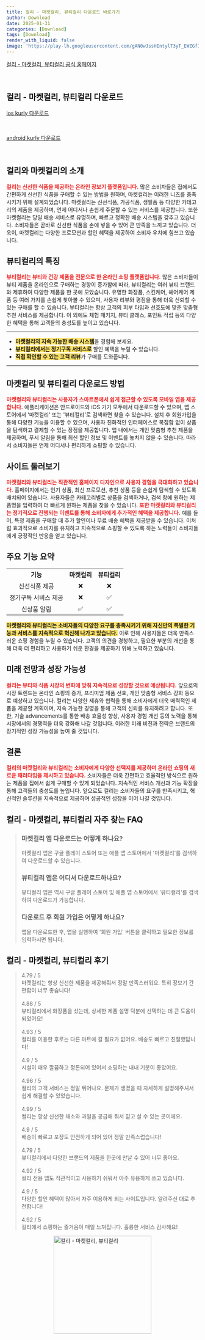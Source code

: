 ```yaml
---
title: 컬리 - 마켓컬리, 뷰티컬리 다운로드 바로가기
author: Download
date: 2025-01-31
categories: [Download]
tags: [Download]
render_with_liquid: false
image: 'https://play-lh.googleusercontent.com/gAN0wJssHIntylT3yT_EWZGf1aH3fIQGikusAFfv3fOnWMH3Oar28HJiHaKkQhqYwyFF=s256-rw'
---
```

<p><a class='click-button' title='컬리 - 마켓컬리, 뷰티컬리' href='https://www.kurly.com/main' rel='nofollow'>컬리 - 마켓컬리, 뷰티컬리 공식 홈페이지</a></p><br>
<h2 id='컬리 - 마켓컬리, 뷰티컬리_다운로드'>컬리 - 마켓컬리, 뷰티컬리 다운로드</h2>
<p><a class="click-button ios" title="kurly 다운로드" href="https://apps.apple.com/kr/app/%EC%BB%AC%EB%A6%AC-%EB%A7%88%EC%BC%93%EC%BB%AC%EB%A6%AC-%EB%B7%B0%ED%8B%B0%EC%BB%AC%EB%A6%AC/id1080244833" rel="nofollow">ios kurly 다운로드</a></p><br>
<p><a class="click-button android" title="kurly 다운로드" href="https://play.google.comhttps://play.google.com/store/apps/details?id=com.dbs.kurly.m2" rel="nofollow">android kurly 다운로드</a></p><br>


<h2 id='컬리_마켓컬리_소개'>컬리와 마켓컬리의 소개</h2>

<p><b><span style="color: #ee2323;">컬리는 신선한 식품을 제공하는 온라인 장보기 플랫폼입니다.</span></b> 많은 소비자들은 집에서도 간편하게 신선한 식품을 구매할 수 있는 방법을 원하며, 마켓컬리는 이러한 니즈를 충족시키기 위해 설계되었습니다. 마켓컬리는 신선식품, 가공식품, 생필품 등 다양한 카테고리의 제품을 제공하며, 언제 어디서나 손쉽게 주문할 수 있는 서비스를 제공합니다. 또한 마켓컬리는 당일 배송 서비스로 유명하며, 빠르고 정확한 배송 시스템을 갖추고 있습니다. 소비자들은 곧바로 신선한 식품을 손에 넣을 수 있어 큰 만족을 느끼고 있습니다. 더욱이, 마켓컬리는 다양한 프로모션과 할인 혜택을 제공하여 소비자 유치에 힘쓰고 있습니다.</p>

<h2 id='뷰티컬리_특징'>뷰티컬리의 특징</h2>

<p><b><span style="color: #ee2323;">뷰티컬리는 뷰티와 건강 제품을 전문으로 한 온라인 쇼핑 플랫폼입니다.</span></b> 많은 소비자들이 뷰티 제품을 온라인으로 구매하는 경향이 증가함에 따라, 뷰티컬리는 여러 뷰티 브랜드와 제휴하여 다양한 제품을 한 곳에 모았습니다. 유명한 화장품, 스킨케어, 헤어케어 제품 등 여러 가지를 손쉽게 찾아볼 수 있으며, 사용자 리뷰와 평점을 통해 더욱 신뢰할 수 있는 구매를 할 수 있습니다. 뷰티컬리는 항상 고객의 피부 타입과 선호도에 맞춘 맞춤형 추천 서비스를 제공합니다. 이 외에도 체험 패키지, 뷰티 클래스, 포인트 적립 등의 다양한 혜택을 통해 고객들의 충성도를 높이고 있습니다.</p>

<hr />

<ul>
    <li><b><span style="background-color: #ffe066;">마켓컬리의 지속 가능한 배송 시스템</span></b>을 경험해 보세요.</li>
    <li><b><span style="background-color: #ffe066;">뷰티컬리에서는 정기구독 서비스로</span></b> 할인 혜택을 누릴 수 있습니다.</li>
    <li><b><span style="background-color: #ffe066;">직접 확인할 수 있는 고객 리뷰</span></b>가 구매를 도와줍니다.</li>
</ul>

<hr />

<h2 id='다운로드_방법'>마켓컬리 및 뷰티컬리 다운로드 방법</h2>

<p><b><span style="color: #ee2323;">마켓컬리와 뷰티컬리는 사용자가 스마트폰에서 쉽게 접근할 수 있도록 모바일 앱을 제공합니다.</span></b> 애플리케이션은 안드로이드와 iOS 기기 모두에서 다운로드할 수 있으며, 앱 스토어에서 '마켓컬리' 또는 '뷰티컬리'로 검색하면 찾을 수 있습니다. 설치 후 회원가입을 통해 다양한 기능을 이용할 수 있으며, 사용자 친화적인 인터페이스로 복잡함 없이 상품을 탐색하고 결제할 수 있는 장점을 제공합니다. 앱 내에서는 개인 맞춤형 추천 제품을 제공하며, 푸시 알림을 통해 최신 할인 정보 및 이벤트를 놓치지 않을 수 있습니다. 따라서 소비자들은 언제 어디서나 편리하게 쇼핑할 수 있습니다.</p>

<h2 id='둘러보기'>사이트 둘러보기</h2>

<p><b><span style="color: #ee2323;">마켓컬리와 뷰티컬리는 직관적인 홈페이지 디자인으로 사용자 경험을 극대화하고 있습니다.</span></b> 홈페이지에서는 인기 상품, 최신 프로모션, 추천 상품 등을 손쉽게 탐색할 수 있도록 배치되어 있습니다. 사용자들은 카테고리별로 상품을 검색하거나, 검색 창에 원하는 제품명을 입력하여 더 빠르게 원하는 제품을 찾을 수 있습니다. <b><span style="color: #ee2323;">또한 마켓컬리와 뷰티컬리는 정기적으로 진행되는 이벤트를 통해 소비자에게 추가적인 혜택을 제공합니다.</span></b> 예를 들어, 특정 제품을 구매할 때 추가 할인이나 무료 배송 혜택을 제공받을 수 있습니다. 이처럼 효과적으로 소비자를 유치하고 지속적으로 쇼핑할 수 있도록 하는 노력들이 소비자들에게 긍정적인 반응을 얻고 있습니다.</p>

<h2 id='주요_기능'>주요 기능 요약</h2>

<table>
    <tr>
        <td style="text-align: center; height: 17px;"><b>기능</b></td>
        <td style="text-align: center; height: 17px;"><b>마켓컬리</b></td>
        <td style="text-align: center; height: 17px;"><b>뷰티컬리</b></td>
    </tr>
    <tr>
        <td style="text-align: center;">신선식품 제공</td>
        <td style="text-align: center;">❌</td>
        <td style="text-align: center;">❌</td>
    </tr>
    <tr>
        <td style="text-align: center;">정기구독 서비스 제공</td>
        <td style="text-align: center;">❌</td>
        <td style="text-align: center;">✅</td>
    </tr>
    <tr>
        <td style="text-align: center;">신상품 알림</td>
        <td style="text-align: center;">✅</td>
        <td style="text-align: center;">✅</td>
    </tr>
</table>

<p><b><span style="background-color: #ffe066;">마켓컬리와 뷰티컬리는 소비자들의 다양한 요구를 충족시키기 위해 자신만의 특별한 기능과 서비스를 지속적으로 혁신해 나가고 있습니다.</span></b> 이로 인해 사용자들은 더욱 만족스러운 쇼핑 경험을 누릴 수 있습니다. 고객의 의견을 경청하고, 필요한 부분의 개선을 통해 더욱 더 편리하고 사용하기 쉬운 환경을 제공하기 위해 노력하고 있습니다.</p>

<h2 id='미래_전망'>미래 전망과 성장 가능성</h2>

<p><b><span style="color: #ee2323;">컬리는 뷰티와 식품 시장의 변화에 맞춰 지속적으로 성장할 것으로 예상됩니다.</span></b> 앞으로의 시장 트렌드는 온라인 쇼핑의 증가, 프리미엄 제품 선호, 개인 맞춤형 서비스 강화 등으로 예상하고 있습니다. 컬리는 다양한 제휴와 협력을 통해 소비자에게 더욱 매력적인 제품을 제공할 계획이며, 지속 가능한 경영을 통해 고객의 신뢰를 유지하려고 합니다. 또한, 기술 advancements를 통한 배송 효율성 향상, 사용자 경험 개선 등의 노력을 통해 시장에서의 경쟁력을 더욱 강화해 나갈 것입니다. 이러한 미래 비전과 전략은 브랜드의 장기적인 성장 가능성을 높여 줄 것입니다.</p>

<h2 id='결론'>결론</h2>

<p><b><span style="color: #ee2323;">컬리의 마켓컬리와 뷰티컬리는 소비자에게 다양한 선택지를 제공하며 온라인 쇼핑의 새로운 패러다임을 제시하고 있습니다.</span></b> 소비자들은 더욱 간편하고 효율적인 방식으로 원하는 제품을 집에서 쉽게 구매할 수 있게 되었습니다. 지속적인 서비스 개선과 기능 확장을 통해 고객들의 충성도를 높입니다. 앞으로도 컬리는 소비자들의 요구를 만족시키고, 혁신적인 솔루션을 지속적으로 제공하며 성공적인 성장을 이어 나갈 것입니다.</p>


<h2 id='컬리 - 마켓컬리, 뷰티컬리_자주_찾는_FAQ'>컬리 - 마켓컬리, 뷰티컬리 자주 찾는 FAQ</h2>
<div itemscope="" itemtype="https://schema.org/FAQPage"> 
<blockquote> 
<div itemscope="" itemprop="mainEntity" itemtype="https://schema.org/Question"> 
<h3 itemprop="name">마켓컬리 앱 다운로드는 어떻게 하나요?</h3> 
<div itemscope="" itemprop="acceptedAnswer" itemtype="https://schema.org/Answer"> 
<span itemprop="text"> 
<p>마켓컬리 앱은 구글 플레이 스토어 또는 애플 앱 스토어에서 '마켓컬리'를 검색하여 다운로드할 수 있습니다.</p> 
</span> </div> 

<p></div> </p>

<div itemscope="" itemprop="mainEntity" itemtype="https://schema.org/Question"> 
<h3 itemprop="name">뷰티컬리 앱은 어디서 다운로드하나요?</h3> 
<div itemscope="" itemprop="acceptedAnswer" itemtype="https://schema.org/Answer"> 
<span itemprop="text"> 
<p>뷰티컬리 앱은 역시 구글 플레이 스토어 및 애플 앱 스토어에서 '뷰티컬리'를 검색하여 다운로드가 가능합니다.</p> 
</span> </div> 

<p></div> </p>

<div itemscope="" itemprop="mainEntity" itemtype="https://schema.org/Question"> 
<h3 itemprop="name">다운로드 후 회원 가입은 어떻게 하나요?</h3> 
<div itemscope="" itemprop="acceptedAnswer" itemtype="https://schema.org/Answer"> 
<span itemprop="text"> 
<p>앱을 다운로드한 후, 앱을 실행하여 '회원 가입' 버튼을 클릭하고 필요한 정보를 입력하시면 됩니다.</p> 
</span> </div> 

<p></div> 
</blockquote> 
</div></p>
<h2 id='컬리 - 마켓컬리, 뷰티컬리_후기'>컬리 - 마켓컬리, 뷰티컬리 후기</h2>
<div itemscope itemtype="https://schema.org/Product">
  <blockquote>
  <div itemprop="review" itemscope itemtype="https://schema.org/Review">
      <div itemprop="reviewRating" itemscope itemtype="https://schema.org/Rating"> <span itemprop="ratingValue">4.79</span> / <span itemprop="bestRating">5</span> </div>
      <span itemprop="reviewBody">마켓컬리는 항상 신선한 제품을 제공해줘서 정말 만족스러워요. 특히 장보기 간편함이 너무 좋습니다!</span>
  </div>
  <br>
  <div itemprop="review" itemscope itemtype="https://schema.org/Review">
      <div itemprop="reviewRating" itemscope itemtype="https://schema.org/Rating"> <span itemprop="ratingValue">4.88</span> / <span itemprop="bestRating">5</span> </div>
      <span itemprop="reviewBody">뷰티컬리에서 화장품을 샀는데, 상세한 제품 설명 덕분에 선택하는 데 큰 도움이 되었어요!</span>
  </div>
  <br>
  <div itemprop="review" itemscope itemtype="https://schema.org/Review">
      <div itemprop="reviewRating" itemscope itemtype="https://schema.org/Rating"> <span itemprop="ratingValue">4.93</span> / <span itemprop="bestRating">5</span> </div>
      <span itemprop="reviewBody">컬리를 이용한 후로는 다른 마트에 갈 필요가 없어요. 배송도 빠르고 친절했답니다!</span>
  </div>
  <br>
  <div itemprop="review" itemscope itemtype="https://schema.org/Review">
      <div itemprop="reviewRating" itemscope itemtype="https://schema.org/Rating"> <span itemprop="ratingValue">4.9</span> / <span itemprop="bestRating">5</span> </div>
      <span itemprop="reviewBody">시설이 매우 깔끔하고 정돈되어 있어서 쇼핑하는 내내 기분이 좋았어요.</span>
  </div>
  <br>
  <div itemprop="review" itemscope itemtype="https://schema.org/Review">
      <div itemprop="reviewRating" itemscope itemtype="https://schema.org/Rating"> <span itemprop="ratingValue">4.96</span> / <span itemprop="bestRating">5</span> </div>
      <span itemprop="reviewBody">컬리의 고객 서비스는 정말 뛰어나요. 문제가 생겼을 때 자세하게 설명해주셔서 쉽게 해결할 수 있었습니다.</span>
  </div>
  <br>
  <div itemprop="review" itemscope itemtype="https://schema.org/Review">
      <div itemprop="reviewRating" itemscope itemtype="https://schema.org/Rating"> <span itemprop="ratingValue">4.99</span> / <span itemprop="bestRating">5</span> </div>
      <span itemprop="reviewBody">컬리는 항상 신선한 채소와 과일을 공급해 줘서 믿고 살 수 있는 곳이에요.</span>
  </div>
  <br>
  <div itemprop="review" itemscope itemtype="https://schema.org/Review">
      <div itemprop="reviewRating" itemscope itemtype="https://schema.org/Rating"> <span itemprop="ratingValue">4.9</span> / <span itemprop="bestRating">5</span> </div>
      <span itemprop="reviewBody">배송이 빠르고 포장도 안전하게 되어 있어 정말 만족스럽습니다!</span>
  </div>
  <br>
  <div itemprop="review" itemscope itemtype="https://schema.org/Review">
      <div itemprop="reviewRating" itemscope itemtype="https://schema.org/Rating"> <span itemprop="ratingValue">4.79</span> / <span itemprop="bestRating">5</span> </div>
      <span itemprop="reviewBody">뷰티컬리에서 다양한 브랜드의 제품을 한곳에 만날 수 있어 너무 좋아요.</span>
  </div>
  <br>
  <div itemprop="review" itemscope itemtype="https://schema.org/Review">
      <div itemprop="reviewRating" itemscope itemtype="https://schema.org/Rating"> <span itemprop="ratingValue">4.92</span> / <span itemprop="bestRating">5</span> </div>
      <span itemprop="reviewBody">컬리 전용 앱도 직관적이고 사용하기 쉬워서 아주 유용하게 쓰고 있습니다.</span>
  </div>
  <br>
  <div itemprop="review" itemscope itemtype="https://schema.org/Review">
      <div itemprop="reviewRating" itemscope itemtype="schema.org/Rating"> <span itemprop="ratingValue">4.9</span> / <span itemprop="bestRating">5</span> </div>
      <span itemprop="reviewBody">다양한 할인 혜택이 많아서 자주 이용하게 되는 사이트입니다. 알려주신 대로 추천합니다!</span>
  </div>
  <br>
  <div itemprop="review" itemscope itemtype="https://schema.org/Review">
      <div itemprop="reviewRating" itemscope itemtype="https://schema.org/Rating"> <span itemprop="ratingValue">4.92</span> / <span itemprop="bestRating">5</span> </div>
      <span itemprop="reviewBody">컬리에서 쇼핑하는 즐거움이 매일 느껴집니다. 훌륭한 서비스 감사해요!</span>
  </div>
  </blockquote>
</div>
<figure class="image" style="display: flex; justify-content: center; align-items: center; margin: 0;"><img src="https://play-lh.googleusercontent.com/gAN0wJssHIntylT3yT_EWZGf1aH3fIQGikusAFfv3fOnWMH3Oar28HJiHaKkQhqYwyFF=s256-rw" alt="컬리 - 마켓컬리, 뷰티컬리" width="256" height="256" style="max-width: 100%; height: auto;"></figure>